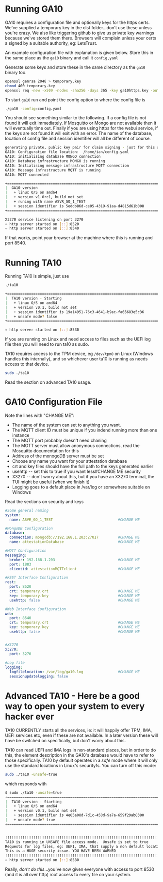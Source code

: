 # Running GA10

GA10 requires a configuration file and optionally keys for the https certs. We've supplied a temporary key in the dist folder...don't use these unless you're crazy. We also like triggering github to give us private key warnings because we've stored them there. Browsers will complain unless your certs a signed by a suitable authority, eg: LetsTrust.

An example configuration file with explanation is given below. Store this in the same place as the `ga10` binary and call it `config,yaml`

Generate some keys and store these in the same directory as the `ga10` binary too.

```bash
openssl genrsa 2048 > temporary.key
chmod 400 temporary.key 
openssl req -new -x509 -nodes -sha256 -days 365 -key ga10https.key -out ga10https.crt
```

To start `ga10` run and point the config option to where the config file is

```bash
./ga10 -config=config.yaml
```

You should see something similar to the following. If a config file is not found it will exit immediately. If Mosquitto or Mongo are not available then it will eventually time out. Finally if you are using https for the webui service, if the keys are not found it will exit with an error. The name of the database, location of config file and session identifier will all be different of course.

```bash
generating private, public key pair for claim signing - just for this session so no chance to verify later. THese keys MUST be external
GA10: Configuration file location:  /home/ian/config.yaml
GA10: initialising database MONGO connection
GA10: Database infrastructure MONGO is running
GA10: Initialising message infrastructure MQTT connection
GA10: Message infrastructure MQTT is running
GA10: MQTT connected

+========================================================================================
|  GA10 version
|   + linux O/S on amd64
|   + version v1.0rc1, build not set
|   + runing with name ASVR_GO_1_TEST
|   + session identifier is 5eddb86d-ce05-4319-91aa-d4815d61b008
+========================================================================================

X3270 service listening on port 3270
⇨ http server started on [::]:8520
⇨ http server started on [::]:8540
```

If that works, point your browser at the machine where this is running and port 8540.


# Running TA10

Running TA10 is simple, just use

```bash
./ta10
```

```bash
+========================================================================================
|  TA10 version - Starting
|   + linux O/S on amd64
|   + version v0.1, build not set
|   + session identifier is 19a14951-76c3-4641-b9ac-fa65683e5c36
|   + unsafe mode? false
+========================================================================================

⇨ http server started on [::]:8530
```

If you are running on Linux and need access to files such as the UEFI log file then you will need to run ta10 as sudo.

TA10 requires access to the TPM device, eg `/dev/tpm0` on Linux (Windows handles this internally), and so whichever user ta10 is running as needs access to that device.

```bash
sudo ./ta10
```

Read the section on advanced TA10 usage.

# GA10 Configuration File

Note the lines with "CHANGE ME":

   * The name of the system can set to anything you want.
   * The MQTT client ID must be unique if you indend running more than one instance
   * The MQTT port probably doesn't need chaning
   * The MOTT server must allow anonymous connections, read the Mosquitto documentation for this
   * Address of the monogoDB server must be set
   * Choose any name you want for your attestation database
   * crt and key files should have the full path to the keys generated earlier
   * usehttp -- set this to true if you want less#CHANGE ME security
   * X3270 -- don't worry about this, but if you have an X3270 terminal, the TUI might be useful (when we finish it)
   * Logging goes to a default place in /var/log or somewhere suitable on Windows

Read the sections on security and keys

```yaml
#Some general naming
system:
  name: ASVR_GO_1_TEST                              #CHANGE ME

#MongoDB Configuration
database:
  connection: mongodb://192.168.1.203:27017         #CHANGE ME
  name: attestationDatabase                         #CHANGE ME

#MQTT Configuration
messaging:
  broker: 192.168.1.203                             #CHANGE ME
  port: 1883
  clientid: attestationMQTTclient                   #CHANGE ME

#REST Interface Configuration
rest:
  port: 8520
  crt: temporary.crt                                #CHANGE ME
  key: temporary.key                                #CHANGE ME
  usehttp: false                                    #CHANGE ME

#Web Interface Configuration
web:
  port: 8540
  crt: temporary.crt                                #CHANGE ME
  key: temporary.key                                #CHANGE ME
  usehttp: false                                    #CHANGE ME


#X3270
x3270:
  port: 3270
  
#Log file
logging:
  logfilelocation: /var/log/ga10.log                #CHANGE ME
  sessionupdatelogging: false
```





# Advanced TA10 - Here be a good way to open your system to every hacker ever

TA10 CURRENTLY starts all the services, ie: it will happily offer TPM, IMA, UEFI services etc, even if these are not available. In a later version these will have be switched on specifically, but don't worry about this.

TA10 can read UEFI and IMA logs in non-standard places, but in order to do this, the element description in the GA10's database would have to refer to those specifically. TA10 by default operates in a *safe* mode where it will only use the standard locations in Linux's securityfs. You can turn off this mode:

```bash
sudo ./ta10 -unsafe=true
```

which responds with

```bash
$ sudo ./ta10 -unsafe=true
+========================================================================================
|  TA10 version - Starting
|   + linux O/S on amd64
|   + version v0.1, build not set
|   + session identifier is 4e85a08d-7d1c-450d-9a7a-659f29ab8380
|   + unsafe mode? true
+========================================================================================


!!!!!!!!!!!!!!!!!!!!!!!!!!!!!!!!!!!!!!!!!!!!!!!!!!!!!!!!!!!!!!!!!!!!!!!!!!!!!!!!!!!!!!!
TA10 is running in UNSAFE file access mode.  Unsafe is set to true
Requests for log files, eg: UEFI, IMA, that supply a non default location will happily read that file
This is a HUGE security issue. YOU HAVE BEEN WARNED
!!!!!!!!!!!!!!!!!!!!!!!!!!!!!!!!!!!!!!!!!!!!!!!!!!!!!!!!!!!!!!!!!!!!!!!!!!!!!!!!!!!!!!!
⇨ http server started on [::]:8530
```

Really, *don't do this*...you've now given everyone with access to port 8530 (and it is all over http) root access to every file on your system.

